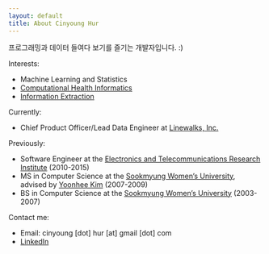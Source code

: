 ```yaml
---
layout: default
title: About Cinyoung Hur
---
```


프로그래밍과 데이터 들여다 보기를 즐기는 개발자입니다. :)

Interests:

+ Machine Learning and Statistics
+ [Computational Health Informatics](https://en.wikipedia.org/wiki/Health_informatics#Computational_Health_Informatics)
+ [Information Extraction](https://en.wikipedia.org/wiki/Information_extraction)

 
Currently:

+ Chief Product Officer/Lead Data Engineer at [Linewalks, Inc.](LINEWALKS)

Previously:

+ Software Engineer at the [Electronics and Telecommunications Research Institute][ETRI] (2010-2015)
+ MS in Computer Science at the [Sookmyung Women&rsquo;s University][SWU], advised by&nbsp;[Yoonhee Kim][DSLAB] (2007-2009)
+ BS in Computer Science at the [Sookmyung Women&rsquo;s University][SWU] (2003-2007)

Contact me:

- Email: cinyoung [dot] hur [at] gmail [dot] com
- [LinkedIn](http://www.linkedin.com/in/cinyounghur)


[ETRI]: http://www.etri.re.kr
[SWU]: http://www.sookmyung.ac.kr
[DSLAB]: http://dslab.sookmyung.ac.kr
[LINEWALKS]: http://linewalks.com/
